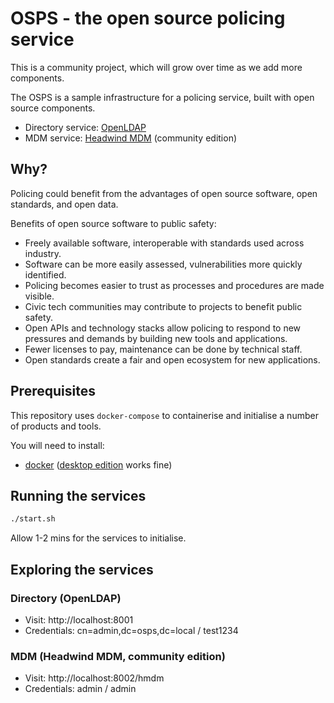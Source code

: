 # OSPS - the open source policing service

This is a community project, which will grow over time as we add more components.

The OSPS is a sample infrastructure for a policing service, built with open source components.

* Directory service: [OpenLDAP](https://www.openldap.org/)
* MDM service: [Headwind MDM](https://h-mdm.com/) (community edition)

## Why?

Policing could benefit from the advantages of open source software, open standards, and open data.

Benefits of open source software to public safety:

* Freely available software, interoperable with standards used across industry.
* Software can be more easily assessed, vulnerabilities more quickly identified.
* Policing becomes easier to trust as processes and procedures are made visible.
* Civic tech communities may contribute to projects to benefit public safety.
* Open APIs and technology stacks allow policing to respond to new pressures and demands by building new tools and applications.
* Fewer licenses to pay, maintenance can be done by technical staff.
* Open standards create a fair and open ecosystem for new applications.

## Prerequisites

This repository uses `docker-compose` to containerise and initialise a number of products and tools.

You will need to install:

* [docker](https://www.docker.com/) ([desktop edition](https://www.docker.com/products/docker-desktop) works fine)

## Running the services

```bash
./start.sh
```

Allow 1-2 mins for the services to initialise.

## Exploring the services

### Directory (OpenLDAP)

* Visit: http://localhost:8001
* Credentials: cn=admin,dc=osps,dc=local / test1234

### MDM (Headwind MDM, community edition)

* Visit: http://localhost:8002/hmdm
* Credentials: admin / admin
